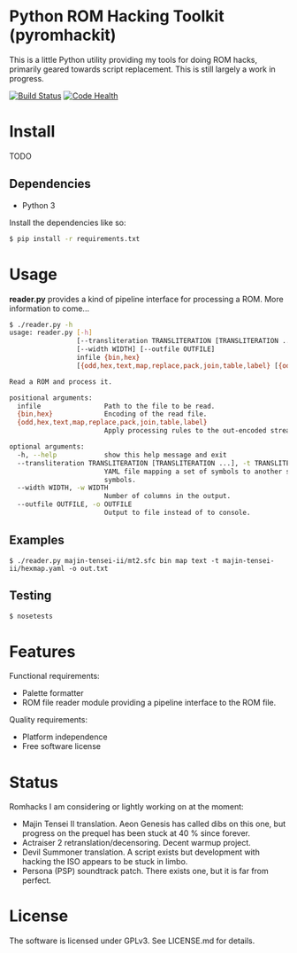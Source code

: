 Python ROM Hacking Toolkit (pyromhackit)
=========================================
This is a little Python utility providing my tools for doing ROM hacks, primarily geared towards
script replacement. This is still largely a work in progress.

[![Build Status](https://travis-ci.org/Sebelino/pyromhackit.svg?branch=master)](https://travis-ci.org/Sebelino/pyromhackit)
[![Code Health](https://landscape.io/github/Sebelino/pyromhackit/master/landscape.svg?style=flat)](https://landscape.io/github/Sebelino/pyromhackit/master)

# Install
TODO

## Dependencies
* Python 3

Install the dependencies like so:
```bash
$ pip install -r requirements.txt
```

# Usage
**reader.py** provides a kind of pipeline interface for processing a ROM. More information to come...
```bash
$ ./reader.py -h
usage: reader.py [-h]
                 [--transliteration TRANSLITERATION [TRANSLITERATION ...]]
                 [--width WIDTH] [--outfile OUTFILE]
                 infile {bin,hex}
                 [{odd,hex,text,map,replace,pack,join,table,label} [{odd,hex,text,map,replace,pack,join,table,label} ...]]

Read a ROM and process it.

positional arguments:
  infile                Path to the file to be read.
  {bin,hex}             Encoding of the read file.
  {odd,hex,text,map,replace,pack,join,table,label}
                        Apply processing rules to the out-encoded stream.

optional arguments:
  -h, --help            show this help message and exit
  --transliteration TRANSLITERATION [TRANSLITERATION ...], -t TRANSLITERATION [TRANSLITERATION ...]
                        YAML file mapping a set of symbols to another set of
                        symbols.
  --width WIDTH, -w WIDTH
                        Number of columns in the output.
  --outfile OUTFILE, -o OUTFILE
                        Output to file instead of to console.
```

## Examples
```
$ ./reader.py majin-tensei-ii/mt2.sfc bin map text -t majin-tensei-ii/hexmap.yaml -o out.txt
```

## Testing
```bash
$ nosetests
```

Features
========
Functional requirements:
* Palette formatter
* ROM file reader module providing a pipeline interface to the ROM file.

Quality requirements:
* Platform independence
* Free software license

Status
======
Romhacks I am considering or lightly working on at the moment:
* Majin Tensei II translation. Aeon Genesis has called dibs on this one, but progress on the prequel
has been stuck at 40 % since forever.
* Actraiser 2 retranslation/decensoring. Decent warmup project.
* Devil Summoner translation. A script exists but development with hacking the ISO appears to be
stuck in limbo.
* Persona (PSP) soundtrack patch. There exists one, but it is far from perfect.

# License
The software is licensed under GPLv3. See LICENSE.md for details.
